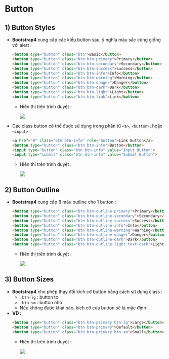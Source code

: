 # Button
## **1) Button Styles**
- **Bootstrap4** cung cấp các kiểu button sau, ý nghĩa màu sắc cũng giống với alert :
    ```html
    <button type="button" class="btn">Basic</button>
    <button type="button" class="btn btn-primary">Primary</button>
    <button type="button" class="btn btn-secondary">Secondary</button>
    <button type="button" class="btn btn-success">Success</button>
    <button type="button" class="btn btn-info">Info</button>
    <button type="button" class="btn btn-warning">Warning</button>
    <button type="button" class="btn btn-danger">Danger</button>
    <button type="button" class="btn btn-dark">Dark</button>
    <button type="button" class="btn btn-light">Light</button>
    <button type="button" class="btn btn-link">Link</button>
    ```
    - Hiển thị trên trình duyệt :

        <img src=https://i.imgur.com/e0jSftr.png>

- Các class button có thể được sử dụng trong phần tử `<a>`, `<button>`, hoặc `<input>` :
    ```html
    <a href="#" class="btn btn-info" role="button">Link Button</a>
    <button type="button" class="btn btn-info">Button</button>
    <input type="button" class="btn btn-info" value="Input Button">
    <input type="submit" class="btn btn-info" value="Submit Button">
    ```
    - Hiển thi trên trình duyệt :

        <img src=https://i.imgur.com/fBBSPHe.png>

## **2) Button Outline**
- **Bootstrap4** cung cấp 8 màu outline cho 1 button :
    ```html
    <button type="button" class="btn btn-outline-primary">Primary</button>
    <button type="button" class="btn btn-outline-secondary">Secondary</button>
    <button type="button" class="btn btn-outline-success">Success</button>
    <button type="button" class="btn btn-outline-info">Info</button>
    <button type="button" class="btn btn-outline-warning">Warning</button>
    <button type="button" class="btn btn-outline-danger">Danger</button>
    <button type="button" class="btn btn-outline-dark">Dark</button>
    <button type="button" class="btn btn-outline-light text-dark">Light</button>
    ```
    - Hiển thị trên trình duyệt :
        
        <img src=https://i.imgur.com/3511iwQ.png>

## **3) Button Sizes**
- **Bootstrap4** cho phép thay đổi kích cỡ button bằng cách sử dụng class :
    - `.btn-lg` : button to
    - `.btn-sm` : button nhỏ
    - Nếu không được khai báo, kích cỡ của button sẽ là mặc định .
- **VD :**
    ```html
    <button type="button" class="btn btn-primary btn-lg">Large</button>
    <button type="button" class="btn btn-primary">Default</button>
    <button type="button" class="btn btn-primary btn-sm">Small</button>
    ```
    - Hiển thị trên trình duyệt :

        <img src=https://i.imgur.com/4b8J6os.png>